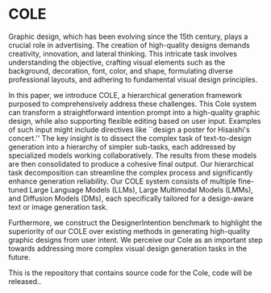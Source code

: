 # COLE

Graphic design, which has been evolving since the 15th century, plays a crucial role in advertising. The creation of high-quality designs demands creativity, innovation, and lateral thinking. This intricate task involves understanding the objective, crafting visual elements such as the background, decoration, font, color, and shape, formulating diverse professional layouts, and adhering to fundamental visual design principles.

In this paper, we introduce COLE, a hierarchical generation framework purposed to comprehensively address these challenges. This Cole system can transform a straightforward intention prompt into a high-quality graphic design, while also supporting flexible editing based on user input. Examples of such input might include directives like ``design a poster for Hisaishi's concert.'' The key insight is to dissect the complex task of text-to-design generation into a hierarchy of simpler sub-tasks, each addressed by specialized models working collaboratively. The results from these models are then consolidated to produce a cohesive final output. Our hierarchical task decomposition can streamline the complex process and significantly enhance generation reliability. Our COLE system consists of multiple fine-tuned Large Language Models (LLMs), Large Multimodal Models (LMMs), and Diffusion Models (DMs), each specifically tailored for a design-aware text or image generation task.

Furthermore, we construct the DesignerIntention benchmark to highlight the superiority of our COLE over existing methods in generating high-quality graphic designs from user intent. We perceive our Cole as an important step towards addressing more complex visual design generation tasks in the future.

This is the repository that contains source code for the Cole, code will be released..
